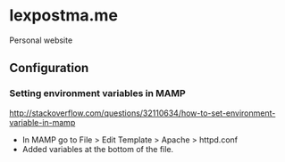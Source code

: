 # lexpostma.me
Personal website


## Configuration

### Setting environment variables in MAMP
http://stackoverflow.com/questions/32110634/how-to-set-environment-variable-in-mamp

- In MAMP go to File > Edit Template > Apache > httpd.conf
- Added variables at the bottom of the file.